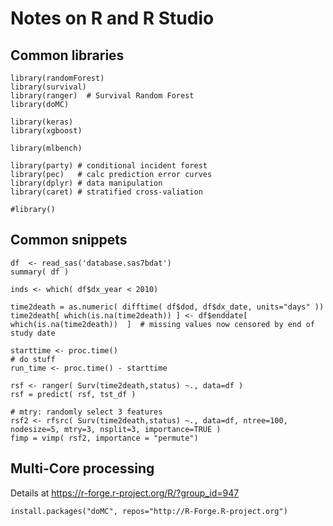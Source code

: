 # Notes on R and R Studio


## Common libraries

```
library(randomForest)
library(survival)
library(ranger)  # Survival Random Forest
library(doMC)

library(keras)
library(xgboost)

library(mlbench)

library(party) # conditional incident forest
library(pec)   # calc prediction error curves
library(dplyr) # data manipulation
library(caret) # stratified cross-valiation

#library()
```

## Common snippets

```
df  <- read_sas('database.sas7bdat')
summary( df )
```

```
inds <- which( df$dx_year < 2010)
```

```
time2death = as.numeric( difftime( df$dod, df$dx_date, units="days" ))
time2death[ which(is.na(time2death)) ] <- df$enddate[ which(is.na(time2death))  ]  # missing values now censored by end of study date
```

```
starttime <- proc.time()
# do stuff
run_time <- proc.time() - starttime
```

```
rsf <- ranger( Surv(time2death,status) ~., data=df )
rsf = predict( rsf, tst_df )

# mtry: randomly select 3 features
rsf2 <- rfsrc( Surv(time2death,status) ~., data=df, ntree=100, nodesize=5, mtry=3, nsplit=3, importance=TRUE )
fimp = vimp( rsf2, importance = "permute")
```


## Multi-Core processing

Details at https://r-forge.r-project.org/R/?group_id=947

```
install.packages("doMC", repos="http://R-Forge.R-project.org")
```


